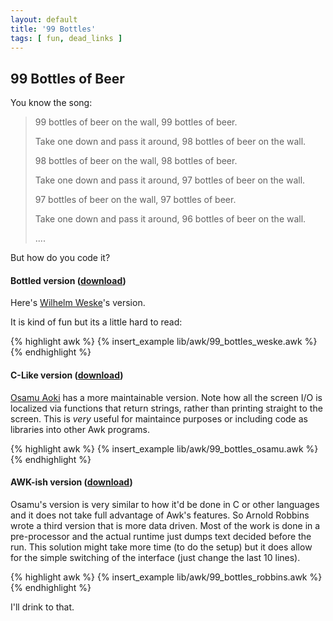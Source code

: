 ```yaml
---
layout: default
title: '99 Bottles'
tags: [ fun, dead_links ]
---
```


## 99 Bottles of Beer

You know the song:

>99 bottles of beer on the wall, 99 bottles of beer.
>
>Take one down and pass it around, 98 bottles of beer on the wall.
>
>98 bottles of beer on the wall, 98 bottles of beer.
>
>Take one down and pass it around, 97 bottles of beer on the wall.
>
>97 bottles of beer on the wall, 97 bottles of beer.
>
>Take one down and pass it around, 96 bottles of beer on the wall.
>
>....

But how do you code it?

#### Bottled version ([download]({{site.baseurl}}/lib/awk/99_bottles_weske.awk))

Here's [Wilhelm Weske](http://www.faert.de)'s version.

It is kind of fun but its a little hard to read:

{% highlight awk %}
{% insert_example lib/awk/99_bottles_weske.awk %}
{% endhighlight %}



#### C-Like version ([download]({{site.baseurl}}/lib/awk/99_bottles_osamu.awk))

[Osamu Aoki](http://people.debian.org/~osamu) has a more maintainable version.
Note how all the screen I/O is localized via functions that return strings,
rather than printing straight to the screen.
This is *very* useful for maintaince purposes or including code as libraries
into other Awk programs.

{% highlight awk %}
{% insert_example lib/awk/99_bottles_osamu.awk %}
{% endhighlight %}




#### AWK-ish version ([download]({{site.baseurl}}/lib/awk/99_bottles_robbins.awk))


Osamu's version is very similar to how it'd be done in C or other languages and
it does not  take full advantage of Awk's features.
So Arnold Robbins wrote  a third  version that is more data driven.
Most of the work is done in a pre-processor and the actual runtime just dumps
text decided before the run. This solution might take more time (to do the
setup) but it does allow for the simple switching of the interface
(just change the last 10 lines).

{% highlight awk %}
{% insert_example lib/awk/99_bottles_robbins.awk %}
{% endhighlight %}

I'll drink to that.
